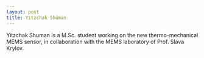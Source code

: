 ```yaml
---
layout: post
title: Yitzchak Shuman
---
```




Yitzchak Shuman is a M.Sc. student working on the new thermo-mechanical MEMS sensor, in collaboration with the MEMS laboratory of Prof. Slava Krylov.
